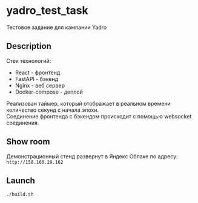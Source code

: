 # yadro_test_task

Тестовое задание для кампании Yadro  

## Description

Cтек технологий: 
- React - фронтенд
- FastAPI - бэкенд
- Nginx - веб сервер
- Docker-compose - деплой

Реализован таймер, который отображает в реальном времени количество секунд с начала эпохи.  
Соединение фронтенда с бэкендом происходит с помощью websocket соединения.

## Show room
Демонстрационный стенд развернут в Яндекс Облаке по адресу:   
<a>```http://158.160.29.162```</a>

## Launch

```./build.sh```